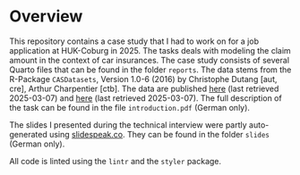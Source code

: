 # Overview

This repository contains a case study that I had to work on for a job application at HUK-Coburg in 2025. The tasks deals with modeling the claim amount in the context of car insurances. The case study consists of several Quarto files that can be found in the folder `reports`. The data stems from the R-Package `CASDatasets`, Version 1.0-6 (2016) by Christophe Dutang [aut, cre], Arthur Charpentier [ctb]. The data are published [here](https://www.openml.org/search?type=data&sort=runs&id=41214&status=active) (last retrieved 2025-03-07) and [here](https://www.openml.org/search?type=data&sort=runs&id=41215&status=active) (last retrieved 2025-03-07). The full description of the task can be found in the file `introduction.pdf` (German only).

The slides I presented during the technical interview were partly auto-generated using [slidespeak.co](%3Chttps://slidespeak.co/). They can be found in the folder `slides` (German only).

All code is linted using the `lintr` and the `styler` package.
